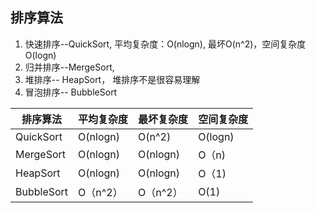 ## 排序算法

1. 快速排序--QuickSort, 平均复杂度：O(nlogn), 最坏O(n^2)，空间复杂度O(logn)
2. 归并排序--MergeSort,
3. 堆排序-- HeapSort， 堆排序不是很容易理解
4. 冒泡排序-- BubbleSort

 排序算法       | 平均复杂度    | 最坏复杂度    | 空间复杂度   
------------|----------|----------|---------
 QuickSort  | O(nlogn) | O(n^2)   | O(logn) 
 MergeSort  | O(nlogn) | O(nlogn) | O（n)    
 HeapSort   | O(nlogn) | O(nlogn) | O（1)    
 BubbleSort | O（n^2）   | O（n^2）   | O(1)    
